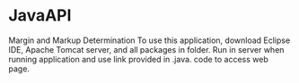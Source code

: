 # JavaAPI
Margin and Markup Determination
To use this application, download Eclipse IDE, Apache Tomcat server, and all packages in folder. Run in server when running application and use link provided in .java. code to access web page.
